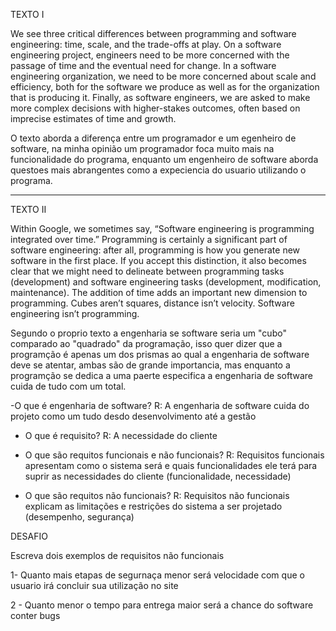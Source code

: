 TEXTO I
 
 We see three critical differences between programming and software engineering: time, scale, and the trade-offs at play.   On a software engineering project, engineers need to be more concerned with the passage of time and the eventual need for change. In a software engineering organization, we need to be more concerned about scale and efficiency, both for the software we produce as well as for the organization that is producing it. Finally, as software engineers, we are asked to make more complex decisions with higher-stakes outcomes, often based on imprecise estimates of time and growth.

 O texto aborda a diferença entre um programador e um egenheiro de software, na minha opinião um programador foca muito mais na funcionalidade do programa, enquanto um engenheiro de software aborda questoes mais abrangentes como a expeciencia do usuario utilizando o programa.
 
-------------------------------------------------------------------------------------------------------------------------------------------------------------------------

TEXTO II

Within Google, we sometimes say, “Software engineering is programming integrated over time.” Programming is certainly a significant part of software engineering: after all, programming is how you generate new software in the first place. If you accept this distinction, it also becomes clear that we might need to delineate between programming tasks (development) and software engineering tasks (development, modification, maintenance). The addition of time adds an important new dimension to programming. Cubes aren’t squares, distance isn’t velocity. Software engineering isn’t programming.

Segundo o proprio texto a engenharia se software seria um "cubo" comparado ao "quadrado" da programação, isso quer dizer que a programção é apenas um dos prismas ao qual a engenharia de software deve se atentar, ambas são de grande importancia, mas enquanto a programção se dedica a uma paerte especifica a engenharia de software cuida de tudo com um total.


-O que é engenharia de software?
R: A engenharia de software cuida do projeto como um tudo desdo desenvolvimento até a gestão

- O que é requisito?
R: A necessidade do cliente

- O que são requitos funcionais e não funcionais?
R: Requisitos funcionais apresentam como o sistema será e quais funcionalidades ele terá para suprir as necessidades do cliente (funcionalidade, necessidade)

- O que são requitos  não funcionais?
R: Requisitos não funcionais explicam as limitações e restrições do sistema a ser projetado (desempenho, segurança)

DESAFIO 

Escreva dois exemplos de  requisitos não funcionais

1- Quanto mais etapas de segurnaça menor será velocidade com que o usuario irá concluir  sua utilização no site

2 - Quanto menor o tempo para entrega maior será a chance do software conter bugs
